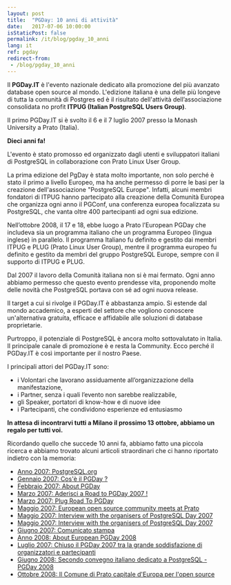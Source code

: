 ```yaml
---
layout: post
title:  "PGDay: 10 anni di attività"
date:   2017-07-06 10:00:00
isStaticPost: false
permalink: /it/blog/pgday_10_anni
lang: it
ref: pgday
redirect-from:
 - /blog/pgday_10_anni
---
```


Il **PGDay.IT** è l'evento nazionale dedicato alla promozione del più avanzato database open source al mondo. L'edizione italiana è una delle più longeve di tutta la comunità di Postgres ed è il risultato dell'attività dell’associazione consolidata no profit **ITPUG (Italian PostgreSQL Users Group)**.
 
Il primo PGDay.IT si è svolto il 6 e il 7 luglio 2007 presso la Monash University a Prato (Italia).
 
**Dieci anni fa!**
 
L'evento è stato promosso ed organizzato dagli utenti e sviluppatori italiani di PostgreSQL in collaborazione con Prato Linux User Group.
 
La prima edizione del PgDay è stata molto importante, non solo perché è stato il primo a livello Europeo, ma ha anche permesso di porre le basi per la creazione dell'associazione "PostgreSQL Europe". Infatti, alcuni membri fondatori di ITPUG hanno partecipato alla creazione della Comunità Europea che organizza ogni anno il PGConf, una conferenza europea focalizzata su PostgreSQL, che vanta oltre 400 partecipanti ad ogni sua edizione.
 
Nell’ottobre 2008, il 17 e 18, ebbe luogo a Prato l’European PGDay che includeva sia un programma italiano che un programma Europeo (lingua inglese) in parallelo. Il programma Italiano  fu definito e gestito dai membri ITPUG e PLUG (Prato Linux User Group), mentre il programma europeo fu definito e gestito da membri del gruppo PostgreSQL Europe, sempre con il supporto di ITPUG e PLUG.
 
Dal 2007 il lavoro della Comunità italiana non si è mai fermato. Ogni anno abbiamo permesso che questo evento prendesse vita, proponendo molte delle novità che PostgreSQL portava con sé ad ogni nuova release. 

Il target a cui si rivolge il PGDay.IT è abbastanza ampio. Si estende dal mondo accademico, a esperti del settore che vogliono conoscere un'alternativa gratuita, efficace e affidabile alle soluzioni di database proprietarie.
 
Purtroppo, il potenziale di PostgreSQL è ancora molto sottovalutato in Italia. Il principale canale di promozione è e resta la Community. Ecco perché il PGDay.IT è così importante per il nostro Paese.
 
I principali attori del PGDay.IT sono:
* i Volontari che lavorano assiduamente all’organizzazione della manifestazione,
* i Partner, senza i quali l’evento non sarebbe realizzabile,
* gli Speaker, portatori di know-how e di nuove idee
* i Partecipanti, che condividono esperienze ed entusiasmo
 
**In attesa di incontrarvi tutti a Milano il prossimo 13 ottobre, abbiamo un regalo per tutti voi.**
 
Ricordando quello che succede 10 anni fa, abbiamo fatto una piccola ricerca e abbiamo trovato alcuni articoli straordinari che ci hanno riportato indietro con la memoria:

* [Anno 2007: PostgreSQL.org](http://web.archive.org/web/20070609171626/http://www.postgresql.org:80/)
* [Gennaio 2007: Cos'è il PGDay ?](http://web.archive.org/web/20070601184007/http://www.pgday.it:80/)
* [Febbraio 2007: About PGDay](http://web.archive.org/web/20070617204140/http://www.pgday.it:80/en)
* [Marzo 2007: Aderisci a Road to PGDay 2007 !](http://www.psql.it/?q=node/42)
* [Marzo 2007: Plug Road To PGDay](http://web.archive.org/web/20070706024853/http://www.prato.linux.it/node/29)
* [Maggio 2007: European open source community meets at Prato](http://adm.monash.edu/records-archives/archives/memo-archive/2004-2007/stories/20070509/prato.html)
* [Maggio 2007: Interview with the organisers of PostgreSQL Day 2007](http://web.archive.org/web/20080704145429/http://www.freesoftwaremagazine.com/columns/pgday_2007)
* [Maggio 2007: Interview with the organisers of PostgreSQL Day 2007](http://web.archive.org/web/20070826195418/http://www.freesoftwaremagazine.com:80/blogs/pgday_2007)
* [Giugno 2007: Comunicato stampa](http://dev.enricopirozzi.info/psqlit/files/comunicato_stampa_070607.pdf)
* [Anno 2008: About European PGDay 2008](https://www.postgresql.org/about/event/698/)
* [Luglio 2007: Chiuso il PGDay 2007 tra la grande soddisfazione di organizzatori e partecipanti](http://www.bricoliamo.com/rotocalco/eventi-e-fiere/chiuso-il-pgday-2007-tra-la-grande-soddisfazione-di-organizzatori-e-partecipanti/#.WV43rhPyhTY)
* [Giugno 2008: Secondo convegno italiano dedicato a PostgreSQL - PGDay 2008](http://www.psql.it/?q=node/152)
* [Ottobre 2008: Il Comune di Prato capitale d'Europa per l'open source](http://comunicati.comune.prato.it/generali/?action=dettaglio&comunicato=14200800001006)
